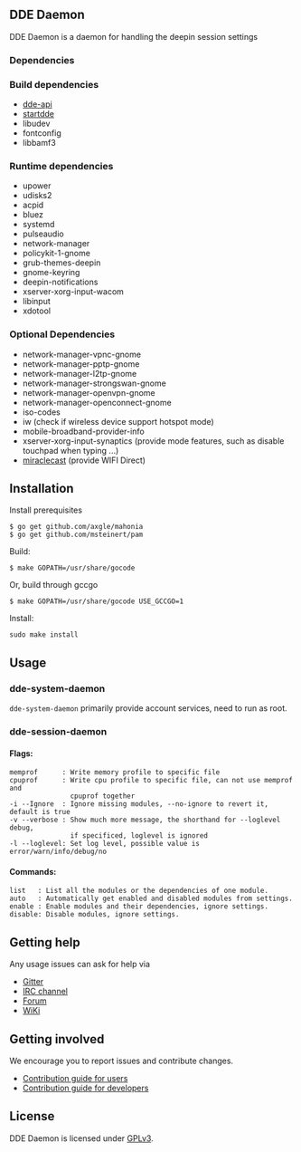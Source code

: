 ## DDE Daemon

DDE Daemon is a daemon for handling  the deepin session settings

### Dependencies


### Build dependencies

* [dde-api](https://github.com/linuxdeepin/dde-api)
* [startdde](https://github.com/linuxdeepin/startdde)
* libudev
* fontconfig
* libbamf3

### Runtime dependencies

* upower
* udisks2
* acpid
* bluez
* systemd
* pulseaudio
* network-manager
* policykit-1-gnome
* grub-themes-deepin
* gnome-keyring
* deepin-notifications
* xserver-xorg-input-wacom
* libinput
* xdotool

### Optional Dependencies

* network-manager-vpnc-gnome
* network-manager-pptp-gnome
* network-manager-l2tp-gnome
* network-manager-strongswan-gnome
* network-manager-openvpn-gnome
* network-manager-openconnect-gnome
* iso-codes
* iw (check if wireless device support hotspot mode)
* mobile-broadband-provider-info
* xserver-xorg-input-synaptics (provide mode features, such as disable touchpad when typing ...)
* [miraclecast](https://github.com/derekdai/miraclecast) (provide WIFI Direct)

## Installation


Install prerequisites

```shell
$ go get github.com/axgle/mahonia
$ go get github.com/msteinert/pam
```

Build:
```
$ make GOPATH=/usr/share/gocode
```

Or, build through gccgo
```
$ make GOPATH=/usr/share/gocode USE_GCCGO=1
```

Install:
```
sudo make install
```

## Usage

### dde-system-daemon

`dde-system-daemon` primarily provide account services, need to run as root.

### dde-session-daemon

#### Flags:

```
memprof      : Write memory profile to specific file
cpuprof      : Write cpu profile to specific file, can not use memprof and
               cpuprof together
-i --Ignore  : Ignore missing modules, --no-ignore to revert it, default is true
-v --verbose : Show much more message, the shorthand for --loglevel debug,
               if specificed, loglevel is ignored
-l --loglevel: Set log level, possible value is error/warn/info/debug/no
```

#### Commands:

```
list   : List all the modules or the dependencies of one module.
auto   : Automatically get enabled and disabled modules from settings.
enable : Enable modules and their dependencies, ignore settings.
disable: Disable modules, ignore settings.
```

## Getting help

Any usage issues can ask for help via

* [Gitter](https://gitter.im/orgs/linuxdeepin/rooms)
* [IRC channel](https://webchat.freenode.net/?channels=deepin)
* [Forum](https://bbs.deepin.org/)
* [WiKi](http://wiki.deepin.org/)

## Getting involved

We encourage you to report issues and contribute changes.

* [Contribution guide for users](http://wiki.deepin.org/index.php?title=Contribution_Guidelines_for_Users)
* [Contribution guide for developers](http://wiki.deepin.org/index.php?title=Contribution_Guidelines_for_Developers)

## License

DDE Daemon is licensed under [GPLv3](LICENSE).
